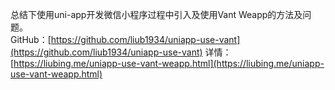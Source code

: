 总结下使用uni-app开发微信小程序过程中引入及使用Vant Weapp的方法及问题。  
GitHub：[https://github.com/liub1934/uniapp-use-vant](https://github.com/liub1934/uniapp-use-vant)
详情：[https://liubing.me/uniapp-use-vant-weapp.html](https://liubing.me/uniapp-use-vant-weapp.html)
